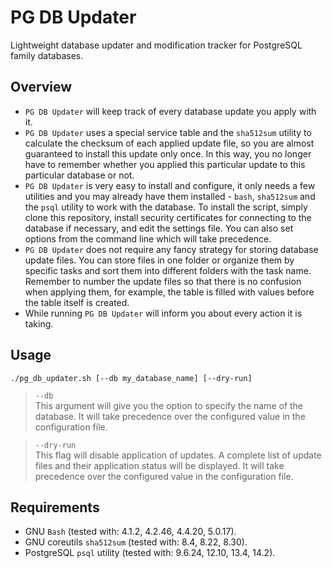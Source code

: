 # PG DB Updater
Lightweight database updater and modification tracker for PostgreSQL family databases.

## Overview
* `PG DB Updater` will keep track of every database update you apply with it.
* `PG DB Updater` uses a special service table and the `sha512sum` utility to calculate the checksum of each applied update file, so you are almost guaranteed to install this update only once. In this way, you no longer have to remember whether you applied this particular update to this particular database or not.
* `PG DB Updater` is very easy to install and configure, it only needs a few utilities and you may already have them installed - `bash`, `sha512sum` and the `psql` utility to work with the database. To install the script, simply clone this repository, install security certificates for connecting to the database if necessary, and edit the settings file. You can also set options from the command line which will take precedence.
* `PG DB Updater` does not require any fancy strategy for storing database update files. You can store files in one folder or organize them by specific tasks and sort them into different folders with the task name. Remember to number the update files so that there is no confusion when applying them, for example, the table is filled with values before the table itself is created.
* While running `PG DB Updater` will inform you about every action it is taking.

## Usage
```
./pg_db_updater.sh [--db my_database_name] [--dry-run]
```
>`--db`<br />
>This argument will give you the option to specify the name of the database. It will take precedence over the configured value in the configuration file.

>`--dry-run`<br />
>This flag will disable application of updates. A complete list of update files and their application status will be displayed. It will take precedence over the configured value in the configuration file.

## Requirements
* GNU `Bash` (tested with: 4.1.2, 4.2.46, 4.4.20, 5.0.17).
* GNU coreutils `sha512sum` (tested with: 8.4, 8.22, 8.30).
* PostgreSQL `psql` utility (tested with: 9.6.24, 12.10, 13.4, 14.2).
